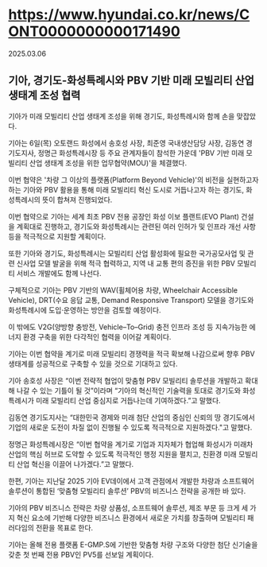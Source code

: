 # https://www.hyundai.co.kr/news/CONT0000000000171490

2025.03.06

## 기아, 경기도-화성특례시와 PBV 기반 미래 모빌리티 산업 생태계 조성 협력

기아가 미래 모빌리티 산업 생태계 조성을 위해 경기도, 화성특례시와 함께 손을 맞잡았다.

기아는 6일(목) 오토랜드 화성에서 송호성 사장, 최준영 국내생산담당 사장, 김동연 경기도지사, 정명근 화성특례시장 등 주요 관계자들이 참석한 가운데 'PBV 기반 미래 모빌리티 산업 생태계 조성을 위한 업무협약(MOU)'을 체결했다.

이번 협약은 '차량 그 이상의 플랫폼(Platform Beyond Vehicle)'의 비전을 실현하고자 하는 기아와 PBV 활용을 통해 미래 모빌리티 혁신 도시로 거듭나고자 하는 경기도, 화성특례시의 뜻이 합쳐져 진행되었다.

이번 협약으로 기아는 세계 최초 PBV 전용 공장인 화성 이보 플랜트(EVO Plant) 건설을 계획대로 진행하고, 경기도와 화성특례시는 관련된 여러 인허가 및 인프라 개선 사항 등을 적극적으로 지원할 계획이다.

또한 기아와 경기도, 화성특례시는 모빌리티 산업 활성화에 필요한 국가공모사업 및 관련 신사업 모델 발굴을 위해 적극 협력하고, 지역 내 교통 편의 증진을 위한 PBV 모빌리티 서비스 개발에도 함께 나선다.

구체적으로 기아는 PBV 기반의 WAV(휠체어용 차량, Wheelchair Accessible Vehicle), DRT(수요 응답 교통, Demand Responsive Transport) 모델을 경기도와 화성특례시에 도입·운영하는 방안을 검토할 예정이다.

이 밖에도 V2G(양방향 충방전, Vehicle–To–Grid) 충전 인프라 조성 등 지속가능한 에너지 환경 구축을 위한 다각적인 협력을 이어갈 계획이다.

기아는 이번 협약을 계기로 미래 모빌리티 경쟁력을 적극 확보해 나감으로써 향후 PBV 생태계를 성공적으로 구축할 수 있을 것으로 기대하고 있다.

기아 송호성 사장은 “이번 전략적 협업이 맞춤형 PBV 모빌리티 솔루션을 개발하고 확대해 나갈 수 있는 기틀이 될 것”이라며 “기아의 혁신적인 기술력을 토대로 경기도와 화성특례시가 미래 모빌리티 산업 중심지로 거듭나는데 기여하겠다.”고 말했다.

김동연 경기도지사는 “대한민국 경제와 미래 첨단 산업의 중심인 신뢰의 땅 경기도에서 기업의 새로운 도전이 차질 없이 진행될 수 있도록 적극적으로 지원하겠다."고 말했다.

정명근 화성특례시장은 “이번 협약을 계기로 기업과 지자체가 협업해 화성시가 미래차 산업의 핵심 허브로 도약할 수 있도록 적극적인 행정 지원을 펼치고, 친환경 미래 모빌리티 산업 혁신을 이끌어 나가겠다.”고 말했다.

한편, 기아는 지난달 2025 기아 EV데이에서 고객 관점에서 개발한 차량과 소프트웨어 솔루션이 통합된 ‘맞춤형 모빌리티 솔루션’ PBV의 비즈니스 전략을 공개한 바 있다.

기아의 PBV 비즈니스 전략은 차량 상품성, 소프트웨어 솔루션, 제조 부문 등 크게 세 가지 혁신 요소에 기반해 다양한 비즈니스 환경에서 새로운 가치를 창출하며 모빌리티 패러다임의 전환을 목표로 한다.

기아는 올해 전용 플랫폼 E-GMP.S에 기반한 맞춤형 차량 구조와 다양한 첨단 신기술을 갖춘 첫 번째 전용 PBV인 PV5를 선보일 계획이다.